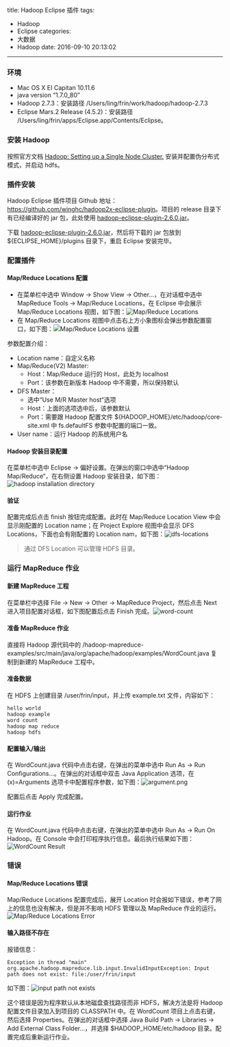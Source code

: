 title: Hadoop Eclipse 插件
tags:
  - Hadoop
  - Eclipse
categories:
  - 大数据
  - Hadoop
date: 2016-09-10 20:13:02
---

### 环境

- Mac OS X EI Capitan 10.11.6
- java version “1.7.0_80”
- Hadoop 2.7.3：安装路径 /Users/ling/frin/work/hadoop/hadoop-2.7.3
- Eclipse Mars.2 Release (4.5.2)：安装路径 /Users/ling/frin/apps/Eclipse.app/Contents/Eclipse。

### 安装 Hadoop

按照官方文档 [Hadoop: Setting up a Single Node Cluster.](http://hadoop.apache.org/docs/r2.7.3/hadoop-project-dist/hadoop-common/SingleCluster.html) 安装并配置伪分布式模式，并启动 hdfs。

### 插件安装

Hadoop Eclipse 插件项目 Github 地址：<https://github.com/winghc/hadoop2x-eclipse-plugin>。项目的 release 目录下有已经编译好的 jar 包，此处使用 [hadoop-eclipse-plugin-2.6.0.jar](https://github.com/winghc/hadoop2x-eclipse-plugin/blob/master/release/hadoop-eclipse-plugin-2.6.0.jar)。

下载 [hadoop-eclipse-plugin-2.6.0.jar](https://github.com/winghc/hadoop2x-eclipse-plugin/blob/master/release/hadoop-eclipse-plugin-2.6.0.jar)，然后将下载的 jar 包放到 ${ECLIPSE_HOME}/plugins 目录下，重启 Eclipse 安装完毕。

### 配置插件
#### Map/Reduce Locations 配置

- 在菜单栏中选中 Window -> Show View -> Other...，在对话框中选中 MapReduce Tools -> Map/Reduce Locations，在 Eclipse 中会展示 Map/Reduce Locations 视图，如下图：![Map/Reduce Locations](/uploads/20160910/map-reduce-locations-view.png)
- 在 Map/Reduce Locations 视图中点击右上方小象图标会弹出参数配置窗口，如下图：![Map/Reduce Locations 设置](/uploads/20160910/map-reduce-locations-conf.png)

参数配置介绍：

- Location name：自定义名称
- Map/Reduce(V2) Master:
  - Host：Map/Reduce 运行的 Host，此处为 localhost
  - Port：该参数在新版本 Hadoop 中不需要，所以保持默认
- DFS Master：
  - 选中“Use M/R Master host“选项
  - Host：上面的选项选中后，该参数默认
  - Port：需要跟 Hadoop 配置文件 ${HADOOP_HOME}/etc/hadoop/core-site.xml 中 fs.defaultFS 参数中配置的端口一致。
- User name：运行 Hadoop 的系统用户名

#### Hadoop 安装目录配置

在菜单栏中选中 Eclipse -> 偏好设置。在弹出的窗口中选中“Hadoop Map/Reduce“，在右侧设置 Hadoop 安装目录，如下图：![hadoop installation directory](/uploads/20160910/hadoop-installation-directory.png)

#### 验证

配置完成后点击 finish 按钮完成配置。此时在 Map/Reduce Location View 中会显示刚配置的 Location name；在 Project Explore 视图中会显示 DFS Locations，下面也会有刚配置的 Location nam，如下图：![dfs-locations](/uploads/20160910/dfs-locations.png)

> 通过 DFS Location 可以管理 HDFS 目录。

### 运行 MapReduce 作业

#### 新建 MapReduce 工程

在菜单栏中选择 File -> New -> Other -> MapReduce Project，然后点击 Next 进入项目配置对话框，如下图配置后点击 Finish 完成。![word-count](/uploads/20160910/word-count.png)

#### 准备 MapReduce 作业

直接将 Hadoop 源代码中的 /hadoop-mapreduce-examples/src/main/java/org/apache/hadoop/examples/WordCount.java 复制到新建的 MapReduce 工程中。

#### 准备数据

在 HDFS 上创建目录 /user/frin/input，并上传 example.txt 文件，内容如下：

    hello world
    hadoop example
    word count
    hadoop map reduce
    hadoop hdfs

#### 配置输入/输出

在 WordCount.java 代码中点击右键，在弹出的菜单中选中 Run As -> Run Configurations...。在弹出的对话框中双击 Java Application 选项，在 (x)=Arguments 选项卡中配置程序参数，如下图：![argument.png](/uploads/20160910/argument.png)

配置后点击 Apply 完成配置。

#### 运行作业

在 WordCount.java 代码中点击右键，在弹出的菜单中选中 Run As -> Run On Hadoop。在 Console 中会打印程序执行信息。最后执行结果如下图：![WordCount Result](/uploads/20160910/word-count-result.png)

### 错误
#### Map/Reduce Locations 错误

Map/Reduce Locations 配置完成后，展开 Location 时会报如下错误，参考了网上的信息也没有解决，但是并不影响 HDFS 管理以及 MapReduce 作业的运行。![Map/Reduce Locations Error](/uploads/20160910/map-reduce-locations-error.png)

#### 输入路径不存在

报错信息：

    Exception in thread "main" org.apache.hadoop.mapreduce.lib.input.InvalidInputException: Input path does not exist: file:/user/frin/input

如下图：![input path not exists](/uploads/20160910/input-path-not-exists.png)

这个错误是因为程序默认从本地磁盘查找路径而非 HDFS，解决方法是将 Hadoop 配置文件目录加入到项目的 CLASSPATH 中。在 WordCount 项目上点击右键，然后选择 Properties。在弹出的对话框中选择 Java Build Path -> Libraries -> Add External Class Folder...，并选择 $HADOOP_HOME/etc/hadoop 目录。配置完成后重新运行作业。

